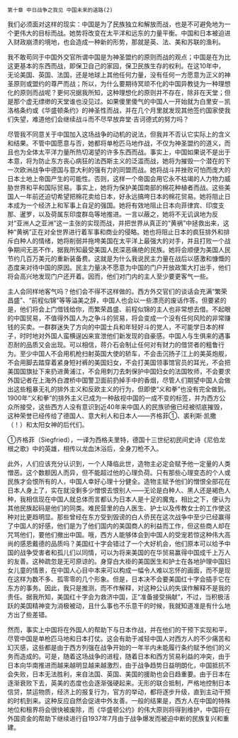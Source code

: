     第十章 中日战争之我见 中国未来的道路(2) 

   我们必须面对这样的现实：中国是为了民族独立和解放而战，也是不可避免地为一个更伟大的目标而战。她势将改变在太平洋和远东的力量平衡。中国和日本被迫进入财政崩溃的境地，也会造成一种新的形势，那就是英、法、美和苏联的渔利。

   我不敢苟同于中国外交官所谓中国是为神圣盟约的原则而战的观点；中国是在为比这更基本的东西而战，即保卫自己的家园，保卫民族生存的权利。在这10年中，无论美国、英国、法国，还是地球上其他任何力量，没有任何一方愿意为正义的神圣原则或盟约的尊严而战；所以，为什么要期待冥顽不化的中国异教徒为一种理想化的原则而战呢？更何况据我所知，这种理想化的原则并不存在，除非在天堂；但是那个虚无缥缈的天堂谁也没见过。如果傻里傻气的中国人一开始就为白里安－凯洛格条约或《华盛顿条约》的神圣性而战，并在几个月里就发现其他签约国家使我们失望，难道他们会继续战斗而不尽早放弃堂·吉诃德式的努力吗？

   尽管我不同意关于中国加入这场战争的动机的说法，但我并不否认它实际上的含义和结果。不管中国愿意与否，她都将单枪匹马地作战，不仅为神圣盟约的道义，而且也为全体太平洋力量所热切渴望的许多东西而战。事实上，中国如果说不是出于本意，将为防止东方丧心病狂的法西斯主义的泛滥而战，她将为摧毁一个潜在的下一次欧洲战争中德国与意大利的强有力的同盟而战。她将战斗并挫败可怕而庞大的日本土地上帝国产生的可能性。否则，这样一个帝国会用它永不枯竭的人力物力威胁世界和平和国际贸易。事实上，她将为保护美国南部的棉花种植者而战。这些美国人一年前还迫切希望把棉花卖给日本，好永远搞垮日本的棉花贸易。她将阻止日本成为一个经济上和军事上自足的强国。她将有效地阻止日本向菲律宾、印度支那、暹罗，以及荷属东印度群岛等地推进。一言以蔽之，她将不无讥讽地为反对“亚洲人之亚洲”这一主张的实现而战，并把世界从真正的“黄祸”中拯救出来，这种“黄祸”正在对全世界进行着军事和商业的侵略。她也将阻止日本的疯狂排外和排斥白种人的情绪，她将削弱并拖垮美国在太平洋上最强大的对手，并且打败一个战争期间无恶不作，据我所知最受美国人民深恶痛绝的民族。她将会顺便为美国人民节约几百万美元的重新装备费。这就是为什么我说民主力量在战后以感激和慷慨的态度来对待中国的原因。民主力量决不愿意为中国的门户开放政策大打出手，他们将会高兴地发现门户还开着。因而，他们对门内的主人至少要更客气一些。

   主人会同样地客气吗？他们会不得不这样做的。西方外交官们的谈话会充满“繁荣昌盛”、“前程似锦”等等溢美之辞，中国人也会以一些漂亮的废话作答。但要紧的是，他们将会上门借钱给你，而繁荣昌盛、前程似锦的主人也非常想去借。不起眼的中国贸易，不值得外国人为之争斗的贸易，将会变成一个没有任何风险的非常赚钱的买卖。一群群迷失了方向的中国士兵和年轻好斗的党人，不可能学日本的样子，时时地对外国人蛮横逞凶来宣泄他们新发现的自豪感。中国人与生俱来的遇事忍耐的品质又会出现。可以相信，蒋介石会制止任何对有财力的借贷者的粗鲁行为。至少中国人不会用机枪扫射英国大使的轿车，不会击沉扬子江上的美英炮舰，不会用脚去踏穿着紧身短衬裤的美国妇女，不会打美国领事馆官员的耳光，不会把美国国旗扯下来扔进黄浦江，不会用刺刀去刺保护中国妇女的法国牧师，不会要求外国记者在上海外白渡桥中国警卫面前扔掉手中的香烟，尽管人们期望中国人会做出这些粗暴无礼的排外主义和反欧主义的行为，但即使“义和拳”也没有完全做到。1900年“义和拳”的排外主义已成为一种敌视中国的一成不变的标签，并为西方公众所接受，这些西方人没有意识到近40年来中国人的民族骄傲已经被彻底摧毁，这种荣誉已经传给了德国人、意大利人和日本人——齐格菲①、裘利斯·凯撒（！）和太阳女神的后代们。

   ①齐格菲（Siegfried），一译为西格夫里特，德国十三世纪初民间史诗《尼伯龙根之歌》中的英雄，相传以龙血沐浴后，全身刀枪不入。

   此外，人们应该充分认识到，一个人降临此世，造物主必定会赋予他一定量的人类憎恶。这个数额因人而异，但不能超过他的心理负荷。只有那些心理变态的个人或民族才会恨所有的人，中国人幸好心理十分健全。造物主赋予他们的憎恨全部花在日本人身上了，实在就没剩多少憎恨去恨别人——无论是白种人、黑人还是褐色人种，我相信现在中国人就总体而言都认为日本人是十足的魔鬼，相比之下，便认为其他民族起码是他们的同类。难民营里的白人医生、护士以及传教女士的工作使这种对比更趋明显。那些曾经在东方受到毁谤的白人侨民在这次战争中至少已经赢得了中国人的好感，他们是为了他们国内的美国商人的利益而工作，但这些商人却在咒骂他们，要他们撤出中国。哦，西方人能够体会到中国人的受宠若惊这种伟大高尚的感恩戴德的品质吗？美国红十字会错过了一个大好机会，他们原本可以给予中国的战争受害者和孤儿们以同情，可以为将来美国的在华贸易赢得中国成千上万人的友善。这种疏忽是无可原谅的。身穿白大褂的美国医生和护士在各地护理中国妇女儿童的情景，在中国人心目中本来可以构成一幅令人难以忘怀的画面，而不是现在这样为数不多、孤零零的几个形象。但是，日本决不会要美国红十字会插手它在东方的事务。因此，我只是推测，而不作解释，对这种公认的失误作解释不是我的责任。据我所知，美国红十字会为救济中国，正“准备接受捐献”，不过，当积极活跃的美国精神变为消极被动，且什么事也不乐意干的时候，我就知道准是有什么地方出了些差错。

   然而，事实上中国将在外国人的帮助下与日本作战，并在他们的干预下实现和平，尽管中国是单枪匹马地和日本打仗。这会有助于减轻中国人对西方人的不少痛苦和幻灭感，这些都是由于西方列强在战争开始的一年半内未能履行条约赋予他们的义务而造成的。可是，随着这场战争的进程，随着日本和西方贸易利益的冲突，由于日本向华南推进而越来越明显越来越激烈，由于战争趋势日益明朗化，中国抵抗不会失败，日本无法胜利，来自法国、英国、美国的援助也会日趋重要。由于日本在逐渐衰败下去，英美的态度也会逐渐强硬起来。无形的联合抵制，严格地控制日本信贷，禁运物质，经济上的报复行为，官方的举动，都将逐步升级，直到主动干预的时机到来。这种反应自然会促进中外友善。一般的结果是，西方人在中国的特殊地位和租界将会很快被废除，而《华盛顿公约》的伟大原则将得到维护，中国将在外国资金的帮助下继续进行自1937年7月由于战争爆发而被迫中断的民族复兴和重建。

